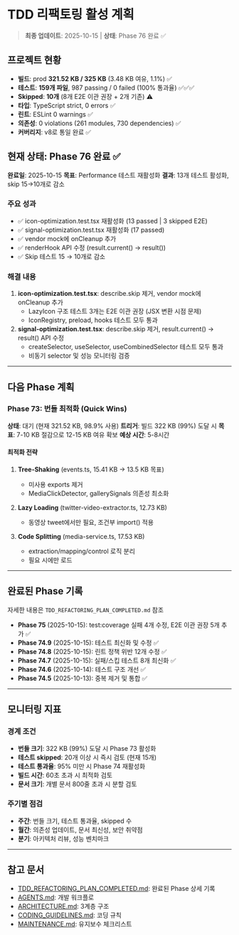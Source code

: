 # TDD 리팩토링 활성 계획

> **최종 업데이트**: 2025-10-15 | **상태**: Phase 76 완료 ✅

## 프로젝트 현황

- **빌드**: prod **321.52 KB / 325 KB** (3.48 KB 여유, 1.1%) ✅
- **테스트**: **159개 파일**, 987 passing / 0 failed (100% 통과율) ✅✅✅
- **Skipped**: **10개** (8개 E2E 이관 권장 + 2개 기존) ⚠️
- **타입**: TypeScript strict, 0 errors ✅
- **린트**: ESLint 0 warnings ✅
- **의존성**: 0 violations (261 modules, 730 dependencies) ✅
- **커버리지**: v8로 통일 완료 ✅

## 현재 상태: Phase 76 완료 ✅

**완료일**: 2025-10-15 **목표**: Performance 테스트 재활성화 **결과**: 13개
테스트 활성화, skip 15→10개로 감소

### 주요 성과

- ✅ icon-optimization.test.tsx 재활성화 (13 passed | 3 skipped E2E)
- ✅ signal-optimization.test.tsx 재활성화 (17 passed)
- ✅ vendor mock에 onCleanup 추가
- ✅ renderHook API 수정 (result.current() → result())
- ✅ Skip 테스트 15 → 10개로 감소

### 해결 내용

1. **icon-optimization.test.tsx**: describe.skip 제거, vendor mock에 onCleanup
   추가
   - LazyIcon 구조 테스트 3개는 E2E 이관 권장 (JSX 변환 시점 문제)
   - IconRegistry, preload, hooks 테스트 모두 통과
2. **signal-optimization.test.tsx**: describe.skip 제거, result.current() →
   result() API 수정
   - createSelector, useSelector, useCombinedSelector 테스트 모두 통과
   - 비동기 selector 및 성능 모니터링 검증

---

## 다음 Phase 계획

### Phase 73: 번들 최적화 (Quick Wins)

**상태**: 대기 (현재 321.52 KB, 98.9% 사용) **트리거**: 빌드 322 KB (99%) 도달
시 **목표**: 7-10 KB 절감으로 12-15 KB 여유 확보 **예상 시간**: 5-8시간

#### 최적화 전략

1. **Tree-Shaking** (events.ts, 15.41 KB → 13.5 KB 목표)
   - 미사용 exports 제거
   - MediaClickDetector, gallerySignals 의존성 최소화

2. **Lazy Loading** (twitter-video-extractor.ts, 12.73 KB)
   - 동영상 tweet에서만 필요, 조건부 import() 적용

3. **Code Splitting** (media-service.ts, 17.53 KB)
   - extraction/mapping/control 로직 분리
   - 필요 시에만 로드

---

## 완료된 Phase 기록

자세한 내용은 `TDD_REFACTORING_PLAN_COMPLETED.md` 참조

- **Phase 75** (2025-10-15): test:coverage 실패 4개 수정, E2E 이관 권장 5개 추가
  ✅
- **Phase 74.9** (2025-10-15): 테스트 최신화 및 수정 ✅
- **Phase 74.8** (2025-10-15): 린트 정책 위반 12개 수정 ✅
- **Phase 74.7** (2025-10-15): 실패/스킵 테스트 8개 최신화 ✅
- **Phase 74.6** (2025-10-14): 테스트 구조 개선 ✅
- **Phase 74.5** (2025-10-13): 중복 제거 및 통합 ✅

---

## 모니터링 지표

### 경계 조건

- **번들 크기**: 322 KB (99%) 도달 시 Phase 73 활성화
- **테스트 skipped**: 20개 이상 시 즉시 검토 (현재 15개)
- **테스트 통과율**: 95% 미만 시 Phase 74 재활성화
- **빌드 시간**: 60초 초과 시 최적화 검토
- **문서 크기**: 개별 문서 800줄 초과 시 분할 검토

### 주기별 점검

- **주간**: 번들 크기, 테스트 통과율, skipped 수
- **월간**: 의존성 업데이트, 문서 최신성, 보안 취약점
- **분기**: 아키텍처 리뷰, 성능 벤치마크

---

## 참고 문서

- [TDD_REFACTORING_PLAN_COMPLETED.md](./TDD_REFACTORING_PLAN_COMPLETED.md):
  완료된 Phase 상세 기록
- [AGENTS.md](../AGENTS.md): 개발 워크플로
- [ARCHITECTURE.md](./ARCHITECTURE.md): 3계층 구조
- [CODING_GUIDELINES.md](./CODING_GUIDELINES.md): 코딩 규칙
- [MAINTENANCE.md](./MAINTENANCE.md): 유지보수 체크리스트
